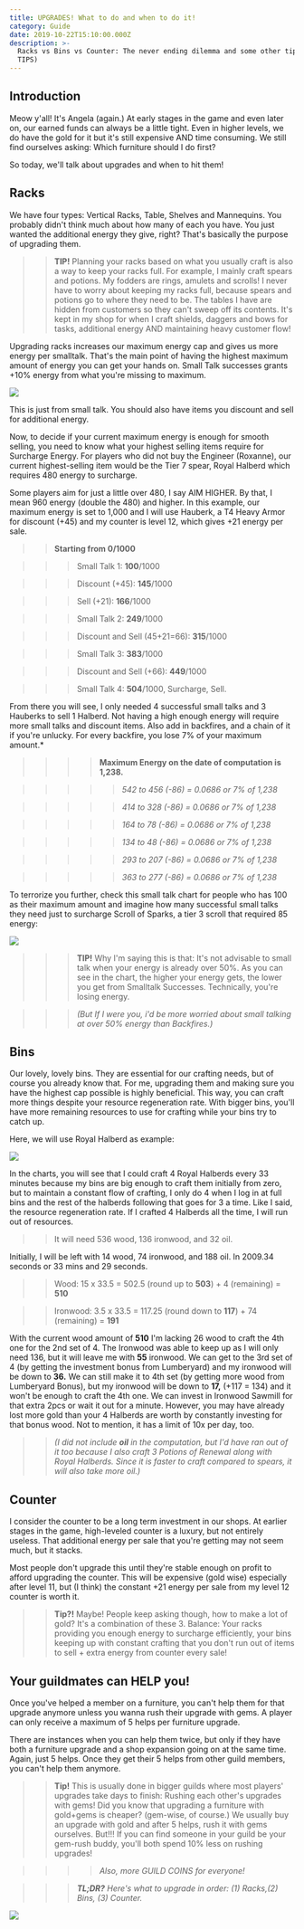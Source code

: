 ```yaml
---
title: UPGRADES! What to do and when to do it!
category: Guide
date: 2019-10-22T15:10:00.000Z
description: >-
  Racks vs Bins vs Counter: The never ending dilemma and some other tips! (Yes,
  TIPS)
---
```

## Introduction

Meow y'all! It's Angela (again.) At early stages in the game and even later on, our earned funds can always be a little tight. Even in higher levels, we do have the gold for it but it's still expensive AND time consuming. We still find ourselves asking: Which furniture should I do first?

So today, we'll talk about upgrades and when to hit them!

## Racks

We have four types: Vertical Racks, Table, Shelves and Mannequins. You probably didn't think much about how many of each you have. You just wanted the additional energy they give, right? That's basically the purpose of upgrading them.

>> **TIP!** Planning your racks based on what you usually craft is also a way to keep your racks full. For example, I mainly craft spears and potions. My fodders are rings, amulets and scrolls! I never have to worry about keeping my racks full, because spears and potions go to where they need to be. The tables I have are hidden from customers so they can't sweep off its contents. It's kept in my shop for when I craft shields, daggers and bows for tasks, additional energy AND maintaining heavy customer flow!

Upgrading racks increases our maximum energy cap and gives us more energy per smalltalk. That's the main point of having the highest maximum amount of energy you can get your hands on. Small Talk successes grants +10% energy  from what you're missing to maximum.

![](/img/max1000.jpg)

This is just from small talk. You should also have items you discount and sell for additional energy. 

Now, to decide if your current maximum energy is enough for smooth selling, you need to know what your highest selling items require for Surcharge Energy. For players who did not buy the Engineer (Roxanne), our current highest-selling item would be the Tier 7 spear, Royal Halberd which requires 480 energy to surcharge.

Some players aim for just a little over 480, I say AIM HIGHER. By that, I mean 960 energy (double the 480) and higher. In this example, our maximum energy is set to 1,000 and I will use Hauberk, a T4 Heavy Armor for discount (+45) and my counter is level 12, which gives +21 energy per sale.

>> **Starting from 0/1000**

>>> Small Talk 1: **100**/1000

>>> Discount (+45): **145**/1000

>>> Sell (+21): **166**/1000

>>> Small Talk 2: **249**/1000

>>> Discount and Sell (45+21=66): **315**/1000

>>> Small Talk 3: **383**/1000

>>> Discount and Sell (+66): **449**/1000

>>> Small Talk 4: **504**/1000, Surcharge, Sell.

From there you will see, I only needed 4 successful small talks and 3 Hauberks to sell 1 Halberd. Not having a high enough energy will require more small talks and discount items. Also add in backfires, and a chain of it if you're unlucky. For every backfire, you lose 7% of your maximum amount.*

>>>> __Maximum Energy on the date of computation is 1,238.__

>>>>> *542 to 456 (-86) = 0.0686 or 7% of 1,238*

>>>>> *414 to 328 (-86) = 0.0686 or 7% of 1,238*

>>>>> *164 to 78 (-86) = 0.0686 or 7% of 1,238*

>>>>> *134 to 48 (-86) = 0.0686 or 7% of 1,238*

>>>>> *293 to 207 (-86) = 0.0686 or 7% of 1,238*

>>>>> *363 to 277 (-86) = 0.0686 or 7% of 1,238*

To terrorize you further, check this small talk chart for people who has 100 as their maximum amount and imagine how many successful small talks they need just to surcharge Scroll of Sparks, a tier 3 scroll that required 85 energy:

![](/img/max100.jpg)

>>> **TIP!** Why I'm saying this is that: It's not advisable to small talk when your energy is already over 50%. As you can see in the chart, the higher your energy gets, the lower you get from Smalltalk Successes. Technically, you're losing energy.

>>> _(But If I were you, i'd be more worried about small talking at over 50% energy than Backfires.)_

## Bins

Our lovely, lovely bins. They are essential for our crafting needs, but of course you already know that. For me, upgrading them and making sure you have the highest cap possible is highly beneficial. This way, you can craft more things despite your resource regeneration rate. With bigger bins, you'll have more remaining resources to use for crafting while your bins try to catch up. 

Here, we will use Royal Halberd as example:

![](/img/halberd.jpg)

In the charts, you will see that I could craft 4 Royal Halberds every 33 minutes because my bins are big enough to craft them initially from zero, but to maintain a constant flow of crafting, I only do 4 when I log in at full bins and the rest of the halberds following that goes for 3 a time. Like I said, the resource regeneration rate. If I crafted 4 Halberds all the time, I will run out of resources.

>> It will need 536 wood, 136 ironwood, and 32 oil.

Initially, I will be left with 14 wood, 74 ironwood, and 188 oil. In 2009.34 seconds or 33 mins and 29 seconds.

>> Wood: 15 x 33.5 = 502.5 (round up to __503__) + 4 (remaining) = __510__

>> Ironwood: 3.5 x 33.5 = 117.25 (round down to __117__) + 74 (remaining) = __191__

With the current wood amount of __510__ I'm lacking 26 wood to craft the 4th one for the 2nd set of 4. The Ironwood was able to keep up as I will only need 136, but it will leave me with __55__ ironwood. We can get to the 3rd set of 4 (by getting the investment bonus from Lumberyard) and my ironwood will be down to __36.__ We can still make it to 4th set (by getting more wood from Lumberyard Bonus), but my ironwood will be down to __17,__ (+117 = 134) and it won't be enough to craft the 4th one. We can invest in Ironwood Sawmill for that extra 2pcs or wait it out for a minute. However, you may have already lost more gold than your 4 Halberds are worth by constantly investing for that bonus wood. Not to mention, it has a limit of 10x per day, too.

>> *(I did not include __oil__ in the computation, but I'd have ran out of it too because I also craft 3 Potions of Renewal along with Royal Halberds. Since it is faster to craft compared to spears, it will also take more oil.)*

## Counter
I consider the counter to be a long term investment in our shops. At earlier stages in the game, high-leveled counter is a luxury, but not entirely useless. That additional energy per sale that you're getting may not seem much, but it stacks.

Most people don't upgrade this until they're stable enough on profit to afford upgrading the counter. This will be expensive (gold wise) especially after level 11, but (I think) the constant +21 energy per sale from my level 12 counter is worth it.


>> **Tip?!** Maybe! People keep asking though, how to make a lot of gold? It's a combination of these 3. Balance: Your racks providing you enough energy to surcharge efficiently, your bins keeping up with constant crafting that you don't run out of items to sell + extra energy from counter every sale!

## Your guildmates can HELP you!

Once you've helped a member on a furniture, you can't help them for that upgrade anymore unless you wanna rush their upgrade with gems. A player can only receive a maximum of 5 helps per furniture upgrade. 

There are instances when you can help them twice, but only if they have both a furniture upgrade and a shop expansion going on at the same time. Again, just 5 helps. Once they get their 5 helps from other guild members, you can't help them anymore.

>> **Tip!** This is usually done in bigger guilds where most players' upgrades take days to finish: Rushing each other's upgrades with gems! Did you know that upgrading a furniture with gold+gems is cheaper? (gem-wise, of course.) We usually buy an upgrade with gold and after 5 helps, rush it with gems ourselves. But!!! If you can find someone in your guild be your gem-rush buddy, you'll both spend 10% less on rushing upgrades!

>>>> *Also, more GUILD COINS for everyone!*


>>> *__TL;DR?__ Here's what to upgrade in order: (1) Racks,(2) Bins, (3) Counter.*

![](/img/angela-endtag.png)
